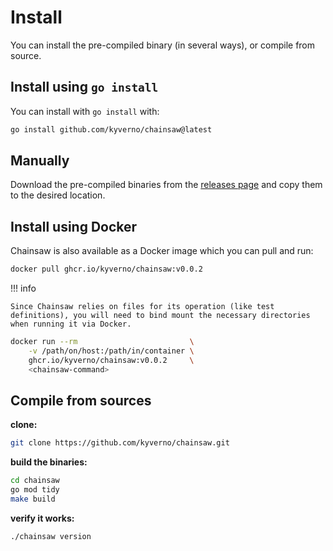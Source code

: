 # Install

You can install the pre-compiled binary (in several ways), or compile from source.

## Install using `go install`

You can install with `go install` with:

```bash
go install github.com/kyverno/chainsaw@latest
```

## Manually

Download the pre-compiled binaries from the [releases page](https://github.com/kyverno/chainsaw/releases) and copy them to the desired location.

## Install using Docker

Chainsaw is also available as a Docker image which you can pull and run:

```bash
docker pull ghcr.io/kyverno/chainsaw:v0.0.2
```

!!! info

    Since Chainsaw relies on files for its operation (like test definitions), you will need to bind mount the necessary directories when running it via Docker.

```bash
docker run --rm                         \
    -v /path/on/host:/path/in/container \
    ghcr.io/kyverno/chainsaw:v0.0.2     \
    <chainsaw-command>
```

## Compile from sources

**clone:**

```bash
git clone https://github.com/kyverno/chainsaw.git
```
**build the binaries:**

```bash
cd chainsaw
go mod tidy
make build
```

**verify it works:**

```bash
./chainsaw version
```
